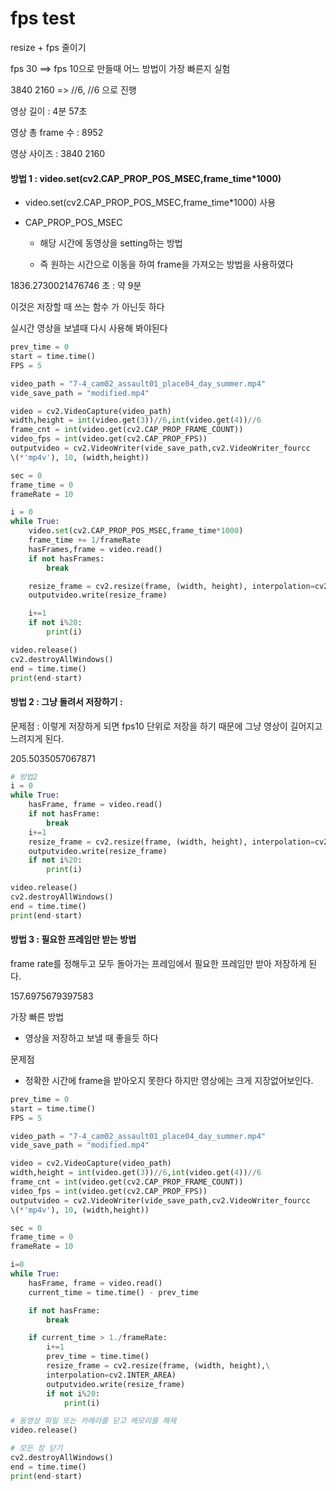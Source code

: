 # fps test

resize + fps 줄이기

fps 30 ==> fps 10으로 만들때 어느 방법이 가장 빠른지 실험

3840 2160 => //6, //6 으로 진행

영상 길이 : 4분 57초

영상 총 frame 수 : 8952

영상 사이즈 : 3840 2160

#### 방법 1 : video.set(cv2.CAP_PROP_POS_MSEC,frame_time*1000)

- video.set(cv2.CAP_PROP_POS_MSEC,frame_time*1000) 사용

- CAP_PROP_POS_MSEC
  
  - 해당 시간에 동영상을 setting하는 방법
  
  - 즉 원하는 시간으로 이동을 하여 frame을 가져오는 방법을 사용하였다

1836.2730021476746 초 : 약 9분

이것은 저장할 때 쓰는 함수 가 아닌듯 하다

실시간 영상을 보낼때 다시 사용해 봐야된다

```python
prev_time = 0
start = time.time()
FPS = 5

video_path = "7-4_cam02_assault01_place04_day_summer.mp4"
vide_save_path = "modified.mp4"

video = cv2.VideoCapture(video_path)
width,height = int(video.get(3))//6,int(video.get(4))//6
frame_cnt = int(video.get(cv2.CAP_PROP_FRAME_COUNT))
video_fps = int(video.get(cv2.CAP_PROP_FPS))
outputvideo = cv2.VideoWriter(vide_save_path,cv2.VideoWriter_fourcc
\(*'mp4v'), 10, (width,height))

sec = 0
frame_time = 0
frameRate = 10

i = 0
while True:
    video.set(cv2.CAP_PROP_POS_MSEC,frame_time*1000)
    frame_time += 1/frameRate
    hasFrames,frame = video.read()
    if not hasFrames:
        break

    resize_frame = cv2.resize(frame, (width, height), interpolation=cv2.INTER_AREA)
    outputvideo.write(resize_frame)

    i+=1
    if not i%20:
        print(i)

video.release()
cv2.destroyAllWindows()
end = time.time()
print(end-start)
```

#### 방법 2 : 그냥 돌려서 저장하기 :

문제점 : 이렇게 저장하게 되면 fps10 단위로 저장을 하기 때문에 그냥 영상이 길어지고 느려지게 된다.

205.5035057067871

```python
# 방법2
i = 0
while True:
    hasFrame, frame = video.read()
    if not hasFrame:
        break
    i+=1
    resize_frame = cv2.resize(frame, (width, height), interpolation=cv2.INTER_AREA)
    outputvideo.write(resize_frame)
    if not i%20:
        print(i)

video.release()
cv2.destroyAllWindows()
end = time.time()
print(end-start)
```

#### 방법 3 : 필요한 프레임만 받는 방법

frame rate를 정해두고 모두 돌아가는 프레임에서 필요한 프레임만 받아 저장하게 된다.

157.6975679397583

가장 빠른 방법

- 영상을 저장하고 보낼 때 좋을듯 하다

문제점

- 정확한 시간에 frame을 받아오지 못한다 하지만 영상에는 크게 지장없어보인다.

```python
prev_time = 0
start = time.time()
FPS = 5

video_path = "7-4_cam02_assault01_place04_day_summer.mp4"
vide_save_path = "modified.mp4"

video = cv2.VideoCapture(video_path)
width,height = int(video.get(3))//6,int(video.get(4))//6
frame_cnt = int(video.get(cv2.CAP_PROP_FRAME_COUNT))
video_fps = int(video.get(cv2.CAP_PROP_FPS))
outputvideo = cv2.VideoWriter(vide_save_path,cv2.VideoWriter_fourcc
\(*'mp4v'), 10, (width,height))

sec = 0
frame_time = 0
frameRate = 10

i=0
while True:
    hasFrame, frame = video.read()
    current_time = time.time() - prev_time

    if not hasFrame:
        break

    if current_time > 1./frameRate:
        i+=1
        prev_time = time.time()
        resize_frame = cv2.resize(frame, (width, height),\
        interpolation=cv2.INTER_AREA)
        outputvideo.write(resize_frame)
        if not i%20:
            print(i)

# 동영상 파일 또는 카메라를 닫고 메모리를 해제
video.release()

# 모든 창 닫기
cv2.destroyAllWindows()
end = time.time()
print(end-start)
```
